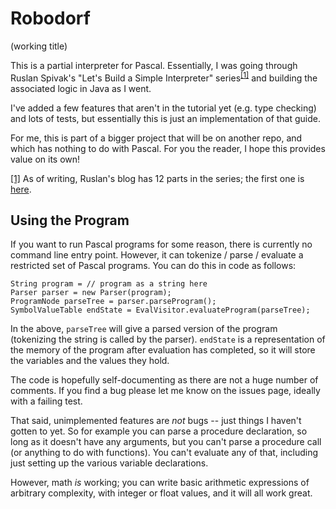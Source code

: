 # Robodorf

(working title)

This is a partial interpreter for Pascal. Essentially, I was going through Ruslan Spivak's "Let's Build a Simple Interpreter" series<sup><a name="footnote1src">[[1]](#footnote1target)</a></sup> and building the associated logic in Java as I went.

I've added a few features that aren't in the tutorial yet (e.g. type checking) and lots of tests, but essentially this is just an implementation of that guide.

For me, this is part of a bigger project that will be on another repo, and which has nothing to do with Pascal. For you the reader, I hope this provides value on its own!

<a name="footnote1target">[[1]](#footnote1src)</a> As of writing, Ruslan's blog has 12 parts in the series; the first one is [here](https://ruslanspivak.com/lsbasi-part1/).

## Using the Program

If you want to run Pascal programs for some reason, there is currently no command line entry point. However, it can tokenize / parse / evaluate a restricted set of Pascal programs. You can do this in code as follows:

```
String program = // program as a string here
Parser parser = new Parser(program);
ProgramNode parseTree = parser.parseProgram();
SymbolValueTable endState = EvalVisitor.evaluateProgram(parseTree);
```

In the above, `parseTree` will give a parsed version of the program (tokenizing the string is called by the parser). `endState` is a representation of the memory of the program after evaluation has completed, so it will store the variables and the values they hold.

The code is hopefully self-documenting as there are not a huge number of comments. If you find a bug please let me know on the issues page, ideally with a failing test.

That said, unimplemented features are _not_ bugs -- just things I haven't gotten to yet. So for example you can parse a procedure declaration, so long as it doesn't have any arguments, but you can't parse a procedure call (or anything to do with functions). You can't evaluate any of that, including just setting up the various variable declarations.

However, math _is_ working; you can write basic arithmetic expressions of arbitrary complexity, with integer or float values, and it will all work great.